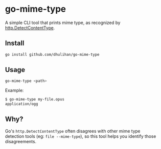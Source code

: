 # go-mime-type

A simple CLI tool that prints mime type, as recognized by [http.DetectContentType](https://pkg.go.dev/net/http#DetectContentType).

## Install

```sh
go install github.com/dhulihan/go-mime-type
```

## Usage

```sh
go-mime-type <path>
```

Example:

```sh
$ go-mime-type my-file.opus
application/ogg
```

## Why?

Go's `http.DetectContentType` often disagrees with other mime type detection tools (eg: `file --mime-type`), so this tool helps you identify those disagreements.
